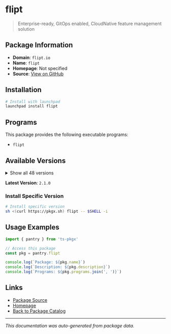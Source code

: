 # flipt

> Enterprise-ready, GitOps enabled, CloudNative feature management solution

## Package Information

- **Domain**: `flipt.io`
- **Name**: `flipt`
- **Homepage**: Not specified
- **Source**: [View on GitHub](https://github.com/pkgxdev/pantry/tree/main/projects/flipt.io/package.yml)

## Installation

```bash
# Install with launchpad
launchpad install flipt
```

## Programs

This package provides the following executable programs:

- `flipt`

## Available Versions

<details>
<summary>Show all 48 versions</summary>

- `2.1.0`, `2.0.2`, `2.0.1`, `2.0.0`, `1.60.0`
- `1.59.3`, `1.59.2`, `1.59.1`, `1.59.0`, `1.58.5`
- `1.58.4`, `1.58.3`, `1.58.2`, `1.58.1`, `1.58.0`
- `1.57.0`, `1.56.0`, `1.55.1`, `1.55.0`, `1.54.2`
- `1.54.1`, `1.54.0`, `1.53.2`, `1.53.1`, `1.53.0`
- `1.52.2`, `1.52.1`, `1.52.0`, `1.51.1`, `1.51.0`
- `1.50.1`, `1.50.0`, `1.49.2`, `1.49.1`, `1.49.0`
- `1.48.1`, `1.48.0`, `1.47.1`, `1.47.0`, `1.46.3`
- `1.46.2`, `1.46.1`, `1.46.0`, `1.45.2`, `1.45.1`
- `1.45.0`, `1.44.1`, `1.44.0`

</details>

**Latest Version**: `2.1.0`

### Install Specific Version

```bash
# Install specific version
sh <(curl https://pkgx.sh) flipt -- $SHELL -i
```

## Usage Examples

```typescript
import { pantry } from 'ts-pkgx'

// Access this package
const pkg = pantry.flipt

console.log(`Package: ${pkg.name}`)
console.log(`Description: ${pkg.description}`)
console.log(`Programs: ${pkg.programs.join(', ')}`)
```

## Links

- [Package Source](https://github.com/pkgxdev/pantry/tree/main/projects/flipt.io/package.yml)
- [Homepage](#)
- [Back to Package Catalog](../../package-catalog.md)

---

*This documentation was auto-generated from package data.*
